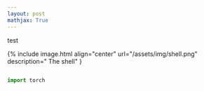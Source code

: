 ```yaml
---
layout: post
mathjax: True
---
```

test

{% include image.html align="center" url="/assets/img/shell.png" description=" The shell" }

```python

import torch

```
